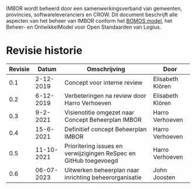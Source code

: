 IMBOR wordt beheerd door een samenwerkingsverband van gemeenten, provincies, softwareleveranciers en CROW. Dit document beschrijft alle aspecten van het beheer van IMBOR conform het [BOMOS model](https://www.logius.nl/diensten/bomos), het Beheer- en OntwikkelModel voor Open Standaarden van Logius.

# Revisie historie 

|Revisie | 	Datum |	Omschrijving |	Door |
|--------|--------|--------------|-------|
|0.1 |	2-12-2019 |	Concept voor interne review	| Elisabeth Klören |
| 0.2	| 6-12-2019 |	Verbeteringen na review door Harro Verhoeven	| Elisabeth Klören |
| 0.3 |	 9-2-2021 |	Visienotitie omgezet naar Concept Beheerplan IMBOR	| Harro Verhoeven |
| 0.4	|  15-6-2021 |	 Definitief concept Beheerplan IMBOR |	 Harro Verhoeven
| 0.5 |	11-10-2021 | 	Prioritering issues en verwijzigingen ReSpec en GitHub toegevoegd	| Harro Verhoeven |
| 0.6 |	06-07-2023 | 	Uitwerken beheerplan naar inrichting beheerorganisatie	| John Joosten |

<div class="issue" data-number="939"></div>

